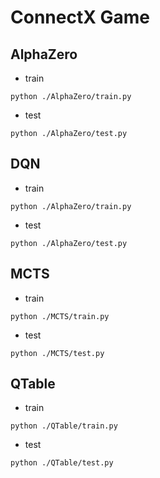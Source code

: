 # ConnectX Game

## AlphaZero
- train
```
python ./AlphaZero/train.py
```
- test
```
python ./AlphaZero/test.py
```
## DQN
- train
```
python ./AlphaZero/train.py
```
- test
```
python ./AlphaZero/test.py
```

## MCTS
- train
```
python ./MCTS/train.py
```
- test
```
python ./MCTS/test.py
```

## QTable
- train
```
python ./QTable/train.py
```
- test
```
python ./QTable/test.py
```